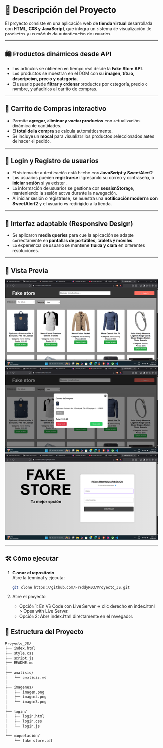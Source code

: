 # 📌 Descripción del Proyecto

El proyecto consiste en una aplicación web de **tienda virtual** desarrollada con **HTML, CSS y JavaScript**, que integra un sistema de visualización de productos y un módulo de autenticación de usuarios.

---

## 🛍️ Productos dinámicos desde API
- Los artículos se obtienen en tiempo real desde la **Fake Store API**.  
- Los productos se muestran en el DOM con su **imagen, título, descripción, precio y categoría**.  
- El usuario puede **filtrar y ordenar** productos por categoría, precio o nombre, y añadirlos al carrito de compras.  

---

## 🛒 Carrito de Compras interactivo
- Permite **agregar, eliminar y vaciar productos** con actualización dinámica de cantidades.  
- El **total de la compra** se calcula automáticamente.  
- Se incluye un **modal** para visualizar los productos seleccionados antes de hacer el pedido.  

---

## 🔑 Login y Registro de usuarios
- El sistema de autenticación está hecho con **JavaScript y SweetAlert2**.  
- Los usuarios pueden **registrarse** ingresando su correo y contraseña, o **iniciar sesión** si ya existen.  
- La información de usuarios se gestiona con **sessionStorage**, manteniendo la sesión activa durante la navegación.  
- Al iniciar sesión o registrarse, se muestra una **notificación moderna con SweetAlert2** y el usuario es redirigido a la tienda.  

---

## 📱 Interfaz adaptable (Responsive Design)
- Se aplicaron **media queries** para que la aplicación se adapte correctamente en **pantallas de portátiles, tablets y móviles**.  
- La experiencia de usuario se mantiene **fluida y clara** en diferentes resoluciones.  

---
## 📸 Vista Previa
![imagen](./imagenes/image.png)
![imagen](./imagenes/image2.png)
![imagen](./imagenes/image3.png)

---
## 🛠️ Cómo ejecutar
1. **Clonar el repositorio**  
   Abre la terminal y ejecuta:  
   ```bash
   git clone https://github.com/FreddyR03/Proyecto_JS.git
   ```

2. Abre el proyecto
   - Opción 1: En VS Code con Live Server → clic derecho en index.html > Open with Live Server.  
   - Opción 2: Abre index.html directamente en el navegador.

## 📁 Estructura del Proyecto

```plaintext
Proyecto_JS/
├── index.html
├── style.css
├── script.js
├── README.md
│
├── analisis/
│   └── analisis.md
│
├── imagenes/
│   ├── imagen.png
│   ├── imagen2.png
│   └── imagen3.png
│
├── login/
│   ├── login.html
│   ├── login.css
│   └── login.js
│
└── maquetación/
    └── fake store.pdf
```